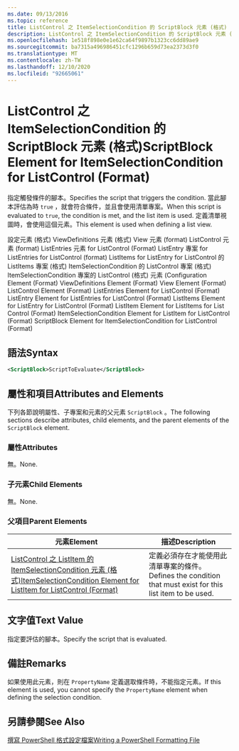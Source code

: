 ```yaml
---
ms.date: 09/13/2016
ms.topic: reference
title: ListControl 之 ItemSelectionCondition 的 ScriptBlock 元素 (格式)
description: ListControl 之 ItemSelectionCondition 的 ScriptBlock 元素 (格式)
ms.openlocfilehash: 1e518f898e0e1e62ca64f9897b1323cc6dd89ae9
ms.sourcegitcommit: ba7315a496986451cfc1296b659d73ea2373d3f0
ms.translationtype: MT
ms.contentlocale: zh-TW
ms.lasthandoff: 12/10/2020
ms.locfileid: "92665061"
---
```

# <a name="scriptblock-element-for-itemselectioncondition-for-listcontrol-format"></a><span data-ttu-id="487ad-103">ListControl 之 ItemSelectionCondition 的 ScriptBlock 元素 (格式)</span><span class="sxs-lookup"><span data-stu-id="487ad-103">ScriptBlock Element for ItemSelectionCondition for ListControl (Format)</span></span>

<span data-ttu-id="487ad-104">指定觸發條件的腳本。</span><span class="sxs-lookup"><span data-stu-id="487ad-104">Specifies the script that triggers the condition.</span></span> <span data-ttu-id="487ad-105">當此腳本評估為時 `true` ，就會符合條件，並且會使用清單專案。</span><span class="sxs-lookup"><span data-stu-id="487ad-105">When this script is evaluated to `true`, the condition is met, and the list item is used.</span></span> <span data-ttu-id="487ad-106">定義清單視圖時，會使用這個元素。</span><span class="sxs-lookup"><span data-stu-id="487ad-106">This element is used when defining a list view.</span></span>

<span data-ttu-id="487ad-107">設定元素 (格式) ViewDefinitions 元素 (格式) View 元素 (format) ListControl 元素 (format) ListEntries 元素 for ListControl (Format) ListEntry 專案 for ListEntries for ListControl (format) ListItems for ListEntry for ListControl 的 ListItems 專案 (格式) ItemSelectionCondition 的 ListControl 專案 (格式) ItemSelectionCondition 專案的 ListControl (格式) 元素 (</span><span class="sxs-lookup"><span data-stu-id="487ad-107">Configuration Element (Format) ViewDefinitions Element (Format) View Element (Format) ListControl Element (Format) ListEntries Element for ListControl (Format) ListEntry Element for ListEntries for ListControl (Format) ListItems Element for ListEntry for ListControl (Format) ListItem Element for ListItems for List Control (Format) ItemSelectionCondition Element for ListItem for ListControl (Format) ScriptBlock Element for ItemSelectionCondition for ListControl  (Format)</span></span>

## <a name="syntax"></a><span data-ttu-id="487ad-108">語法</span><span class="sxs-lookup"><span data-stu-id="487ad-108">Syntax</span></span>

```xml
<ScriptBlock>ScriptToEvaluate</ScriptBlock>
```

## <a name="attributes-and-elements"></a><span data-ttu-id="487ad-109">屬性和項目</span><span class="sxs-lookup"><span data-stu-id="487ad-109">Attributes and Elements</span></span>

<span data-ttu-id="487ad-110">下列各節說明屬性、子專案和元素的父元素 `ScriptBlock` 。</span><span class="sxs-lookup"><span data-stu-id="487ad-110">The following sections describe attributes, child elements, and the parent elements of the `ScriptBlock` element.</span></span>

### <a name="attributes"></a><span data-ttu-id="487ad-111">屬性</span><span class="sxs-lookup"><span data-stu-id="487ad-111">Attributes</span></span>

<span data-ttu-id="487ad-112">無。</span><span class="sxs-lookup"><span data-stu-id="487ad-112">None.</span></span>

### <a name="child-elements"></a><span data-ttu-id="487ad-113">子元素</span><span class="sxs-lookup"><span data-stu-id="487ad-113">Child Elements</span></span>

<span data-ttu-id="487ad-114">無。</span><span class="sxs-lookup"><span data-stu-id="487ad-114">None.</span></span>

### <a name="parent-elements"></a><span data-ttu-id="487ad-115">父項目</span><span class="sxs-lookup"><span data-stu-id="487ad-115">Parent Elements</span></span>

|<span data-ttu-id="487ad-116">元素</span><span class="sxs-lookup"><span data-stu-id="487ad-116">Element</span></span>|<span data-ttu-id="487ad-117">描述</span><span class="sxs-lookup"><span data-stu-id="487ad-117">Description</span></span>|
|-------------|-----------------|
|[<span data-ttu-id="487ad-118">ListControl 之 ListItem 的 ItemSelectionCondition 元素 (格式)</span><span class="sxs-lookup"><span data-stu-id="487ad-118">ItemSelectionCondition Element for ListItem for ListControl (Format)</span></span>](./itemselectioncondition-element-for-listitem-for-listcontrol-format.md)|<span data-ttu-id="487ad-119">定義必須存在才能使用此清單專案的條件。</span><span class="sxs-lookup"><span data-stu-id="487ad-119">Defines the condition that must exist for this list item to be used.</span></span>|

## <a name="text-value"></a><span data-ttu-id="487ad-120">文字值</span><span class="sxs-lookup"><span data-stu-id="487ad-120">Text Value</span></span>

<span data-ttu-id="487ad-121">指定要評估的腳本。</span><span class="sxs-lookup"><span data-stu-id="487ad-121">Specify the script that is evaluated.</span></span>

## <a name="remarks"></a><span data-ttu-id="487ad-122">備註</span><span class="sxs-lookup"><span data-stu-id="487ad-122">Remarks</span></span>

<span data-ttu-id="487ad-123">如果使用此元素，則在 `PropertyName` 定義選取條件時，不能指定元素。</span><span class="sxs-lookup"><span data-stu-id="487ad-123">If this element is used, you cannot specify the `PropertyName` element when defining the selection condition.</span></span>

## <a name="see-also"></a><span data-ttu-id="487ad-124">另請參閱</span><span class="sxs-lookup"><span data-stu-id="487ad-124">See Also</span></span>

[<span data-ttu-id="487ad-125">撰寫 PowerShell 格式設定檔案</span><span class="sxs-lookup"><span data-stu-id="487ad-125">Writing a PowerShell Formatting File</span></span>](./writing-a-powershell-formatting-file.md)
